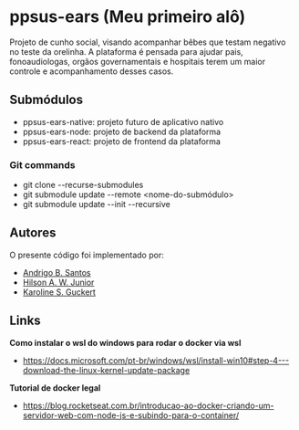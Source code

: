 # ppsus-ears (Meu primeiro alô)
Projeto de cunho social, visando acompanhar bêbes que testam negativo no teste da orelinha. A plataforma 
é pensada para ajudar pais, fonoaudiologas, orgãos governamentais e hospitais terem um maior controle e acompanhamento
desses casos.

## Submódulos
- ppsus-ears-native: projeto futuro de aplicativo nativo
- ppsus-ears-node: projeto de backend da plataforma
- ppsus-ears-react: projeto de frontend da plataforma

### Git commands
- git clone --recurse-submodules
- git submodule update --remote <nome-do-submódulo>
- git submodule update --init --recursive

## Autores
O presente código foi implementado por:
* [Andrigo B. Santos](https://github.com/andrigoBS)
* [Hilson A. W. Junior](https://github.com/Hilson-Alex)
* [Karoline S. Guckert](https://github.com/karolineguckert)

## Links
**Como instalar o wsl do windows para rodar o docker via wsl**
- https://docs.microsoft.com/pt-br/windows/wsl/install-win10#step-4---download-the-linux-kernel-update-package

**Tutorial de docker legal**
- https://blog.rocketseat.com.br/introducao-ao-docker-criando-um-servidor-web-com-node-js-e-subindo-para-o-container/
